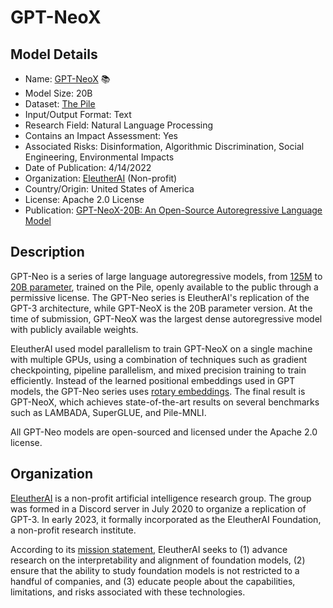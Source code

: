 # GPT-NeoX

## Model Details

- Name: [GPT-NeoX](https://huggingface.co/EleutherAI/gpt-neox-20b) 📚
- Model Size: 20B
- Dataset: [The Pile](https://pile.eleuther.ai/)
- Input/Output Format: Text
- Research Field: Natural Language Processing
- Contains an Impact Assessment: Yes
- Associated Risks: Disinformation, Algorithmic Discrimination, Social Engineering, Environmental Impacts
- Date of Publication: 4/14/2022
- Organization: [EleutherAI](https://www.eleuther.ai) (Non-profit)
- Country/Origin: United States of America
- License: Apache 2.0 License
- Publication: [GPT-NeoX-20B: An Open-Source Autoregressive Language Model](https://arxiv.org/abs/2204.06745)

## Description

GPT-Neo is a series of large language autoregressive models, from [125M](https://huggingface.co/EleutherAI/gpt-neo-125m) to [20B parameter](https://huggingface.co/EleutherAI/gpt-neox-20b), trained on the Pile, openly available to the public through a permissive license. The GPT-Neo series is EleutherAI's replication of the GPT-3 architecture, while GPT-NeoX is the 20B parameter version. At the time of submission, GPT-NeoX was the largest dense autoregressive model with publicly available weights.

EleutherAI used model parallelism to train GPT-NeoX on a single machine with multiple GPUs, using a combination of techniques such as gradient checkpointing, pipeline parallelism, and mixed precision training to train efficiently. Instead of the learned positional embeddings used in GPT models, the GPT-Neo series uses [rotary embeddings](https://arxiv.org/abs/2104.09864). The final result is GPT-NeoX, which achieves state-of-the-art results on several benchmarks such as LAMBADA, SuperGLUE, and Pile-MNLI.

All GPT-Neo models are open-sourced and licensed under the Apache 2.0 license.

## Organization

[EleutherAI](https://www.eleuther.ai/) is a non-profit artificial intelligence research group. The group was formed in a Discord server in July 2020 to organize a replication of GPT-3. In early 2023, it formally incorporated as the EleutherAI Foundation, a non-profit research institute.

According to its [mission statement](https://www.eleuther.ai/about), EleutherAI seeks to (1) advance research on the interpretability and alignment of foundation models, (2) ensure that the ability to study foundation models is not restricted to a handful of companies, and (3) educate people about the capabilities, limitations, and risks associated with these technologies.
